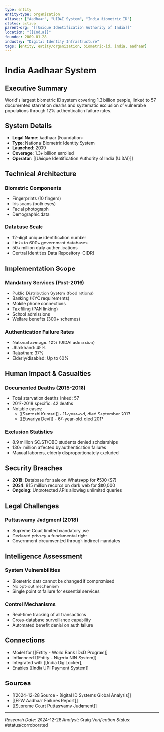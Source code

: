 ```yaml
---
type: entity
entity-type: organization
aliases: ["Aadhaar", "UIDAI System", "India Biometric ID"]
status: active
parent-org: "[[Unique Identification Authority of India]]"
location: "[[India]]"
founded: 2009-01-28
industry: "Digital Identity Infrastructure"
tags: [entity, entity/organization, biometric-id, india, aadhaar]
---
```


# India Aadhaar System

## Executive Summary
World's largest biometric ID system covering 1.3 billion people, linked to 57 documented starvation deaths and systematic exclusion of vulnerable populations through 12% authentication failure rates.

## System Details
- **Legal Name**: Aadhaar (Foundation)
- **Type**: National Biometric Identity System
- **Launched**: 2009
- **Coverage**: 1.3+ billion enrolled
- **Operator**: [[Unique Identification Authority of India (UIDAI)]]

## Technical Architecture
### Biometric Components
- Fingerprints (10 fingers)
- Iris scans (both eyes)  
- Facial photograph
- Demographic data

### Database Scale
- 12-digit unique identification number
- Links to 600+ government databases
- 50+ million daily authentications
- Central Identities Data Repository (CIDR)

## Implementation Scope
### Mandatory Services (Post-2016)
- Public Distribution System (food rations)
- Banking (KYC requirements)
- Mobile phone connections
- Tax filing (PAN linking)
- School admissions
- Welfare benefits (300+ schemes)

### Authentication Failure Rates
- National average: 12% (UIDAI admission)
- Jharkhand: 49% 
- Rajasthan: 37%
- Elderly/disabled: Up to 60%

## Human Impact & Casualties
### Documented Deaths (2015-2018)
- Total starvation deaths linked: 57
- 2017-2018 specific: 42 deaths
- Notable cases:
  - [[Santoshi Kumari]] - 11-year-old, died September 2017
  - [[Etwariya Devi]] - 67-year-old, died 2017
  
### Exclusion Statistics  
- 8.9 million SC/ST/OBC students denied scholarships
- 130+ million affected by authentication failures
- Manual laborers, elderly disproportionately excluded

## Security Breaches
- **2018**: Database for sale on WhatsApp for ₹500 ($7)
- **2024**: 815 million records on dark web for $80,000
- **Ongoing**: Unprotected APIs allowing unlimited queries

## Legal Challenges
### Puttaswamy Judgment (2018)
- Supreme Court limited mandatory use
- Declared privacy a fundamental right
- Government circumvented through indirect mandates

## Intelligence Assessment
### System Vulnerabilities
- Biometric data cannot be changed if compromised
- No opt-out mechanism
- Single point of failure for essential services

### Control Mechanisms
- Real-time tracking of all transactions
- Cross-database surveillance capability
- Automated benefit denial on auth failure

## Connections
- Model for [[Entity - World Bank ID4D Program]]
- Influenced [[Entity - Nigeria NIN System]]
- Integrated with [[India DigiLocker]]
- Enables [[India UPI Payment System]]

## Sources
- [[2024-12-28 Source - Digital ID Systems Global Analysis]]
- [[EPW Aadhaar Failures Report]]
- [[Supreme Court Puttaswamy Judgment]]

---
*Research Date*: 2024-12-28
*Analyst*: Craig
*Verification Status*: #status/corroborated